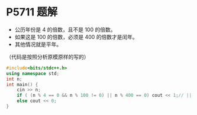 # P5711 题解

- 公历年份是 $4$ 的倍数，且不是 $100$ 的倍数。
- 如果这是 $100$ 的倍数，必须是 $400$ 的倍数才是闰年。
- 其他情况就是平年。

（代码是按照分析原模原样的写的）

```cpp
#include<bits/stdc++.h>
using namespace std;
int n;
int main() {
	cin >> n;
	if ( (n % 4 == 0 && n % 100 != 0) || n % 400 == 0) cout << 1;// || 表示或者，&& 表示且。
	else cout << 0;
}
```